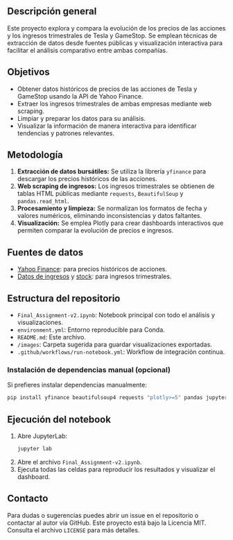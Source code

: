 ## Descripción general
Este proyecto explora y compara la evolución de los precios de las acciones y los ingresos trimestrales de Tesla y GameStop. Se emplean técnicas de extracción de datos desde fuentes públicas y visualización interactiva para facilitar el análisis comparativo entre ambas compañías.
## Objetivos
- Obtener datos históricos de precios de las acciones de Tesla y GameStop usando la API de Yahoo Finance.
- Extraer los ingresos trimestrales de ambas empresas mediante web scraping.
- Limpiar y preparar los datos para su análisis.
- Visualizar la información de manera interactiva para identificar tendencias y patrones relevantes.
## Metodología
1. **Extracción de datos bursátiles:** Se utiliza la librería `yfinance` para descargar los precios históricos de las acciones.
2. **Web scraping de ingresos:** Los ingresos trimestrales se obtienen de tablas HTML públicas mediante `requests`, `BeautifulSoup` y `pandas.read_html`.
3. **Procesamiento y limpieza:** Se normalizan los formatos de fecha y valores numéricos, eliminando inconsistencias y datos faltantes.
4. **Visualización:** Se emplea Plotly para crear dashboards interactivos que permiten comparar la evolución de precios e ingresos.
## Fuentes de datos
- [Yahoo Finance](https://finance.yahoo.com/): para precios históricos de acciones.
- [Datos de ingresos](https://cf-courses-data.s3.us.cloud-object-storage.appdomain.cloud/IBMDeveloperSkillsNetwork-PY0220EN-SkillsNetwork/labs/project/revenue.htm) y [stock](https://cf-courses-data.s3.us.cloud-object-storage.appdomain.cloud/IBMDeveloperSkillsNetwork-PY0220EN-SkillsNetwork/labs/project/stock.html): para ingresos trimestrales.
## Estructura del repositorio
- `Final_Assignment-v2.ipynb`: Notebook principal con todo el análisis y visualizaciones.
- `environment.yml`: Entorno reproducible para Conda.
- `README.md`: Este archivo.
- `/images`: Carpeta sugerida para guardar visualizaciones exportadas.
- `.github/workflows/run-notebook.yml`: Workflow de integración continua.
### Instalación de dependencias manual (opcional)
Si prefieres instalar dependencias manualmente:
```bash
pip install yfinance beautifulsoup4 requests "plotly>=5" pandas jupyterlab papermill
```
## Ejecución del notebook
1. Abre JupyterLab:
   ```bash
   jupyter lab
   ```
2. Abre el archivo `Final_Assignment-v2.ipynb`.
3. Ejecuta todas las celdas para reproducir los resultados y visualizar el dashboard.
## Contacto
Para dudas o sugerencias puedes abrir un issue en el repositorio o contactar al autor vía GitHub.
Este proyecto está bajo la Licencia MIT. Consulta el archivo `LICENSE` para más detalles.
